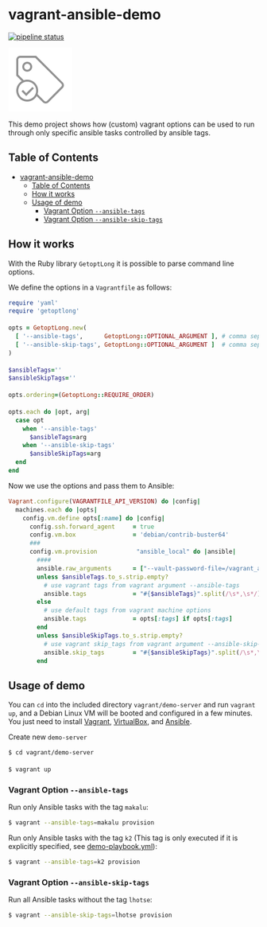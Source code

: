 # vagrant-ansible-demo

[![pipeline status](https://gitlab.com/malfter/vagrant-ansible-demo/badges/master/pipeline.svg)](https://gitlab.com/malfter/vagrant-ansible-demo/-/commits/master)

![Logo](./logo.png)

This demo project shows how (custom) vagrant options can be used to run through only specific ansible tasks controlled by ansible tags.

## Table of Contents

- [vagrant-ansible-demo](#vagrant-ansible-demo)
  - [Table of Contents](#table-of-contents)
  - [How it works](#how-it-works)
  - [Usage of demo](#usage-of-demo)
    - [Vagrant Option `--ansible-tags`](#vagrant-option---ansible-tags)
    - [Vagrant Option `--ansible-skip-tags`](#vagrant-option---ansible-skip-tags)

## How it works

With the Ruby library `GetoptLong` it is possible to parse command line options.

We define the options in a `Vagrantfile` as follows:

```ruby
require 'yaml'
require 'getoptlong'

opts = GetoptLong.new(
  [ '--ansible-tags',      GetoptLong::OPTIONAL_ARGUMENT ], # comma separated string, e.g. "--ansible-tags='base,java'"
  [ '--ansible-skip-tags', GetoptLong::OPTIONAL_ARGUMENT ]  # comma separated string, e.g. "--ansible-skip-tags='java'"
)

$ansibleTags=''
$ansibleSkipTags=''

opts.ordering=(GetoptLong::REQUIRE_ORDER)

opts.each do |opt, arg|
  case opt
    when '--ansible-tags'
      $ansibleTags=arg
    when '--ansible-skip-tags'
      $ansibleSkipTags=arg
  end
end
```

Now we use the options and pass them to Ansible:

```ruby
Vagrant.configure(VAGRANTFILE_API_VERSION) do |config|
  machines.each do |opts|
    config.vm.define opts[:name] do |config|
      config.ssh.forward_agent     = true
      config.vm.box                = 'debian/contrib-buster64'
      ###
      config.vm.provision           "ansible_local" do |ansible|
        ####
        ansible.raw_arguments      = ["--vault-password-file=/vagrant_ansible/.ansible_vault_pass_file", "--connection=local"]
        unless $ansibleTags.to_s.strip.empty?
          # use vagrant tags from vagrant argument --ansible-tags
          ansible.tags             = "#{$ansibleTags}".split(/\s*,\s*/)
        else
          # use default tags from vagrant machine options
          ansible.tags             = opts[:tags] if opts[:tags]
        end
        unless $ansibleSkipTags.to_s.strip.empty?
          # use vagrant skip_tags from vagrant argument --ansible-skip-tags
          ansible.skip_tags        = "#{$ansibleSkipTags}".split(/\s*,\s*/)
        end
```

## Usage of demo

You can `cd` into the included directory `vagrant/demo-server` and run `vagrant up`, and a Debian Linux VM will be booted and configured in a few minutes. You just need to install [Vagrant](https://www.vagrantup.com/), [VirtualBox](https://www.virtualbox.org/), and [Ansible](https://www.ansible.com/).

Create new `demo-server`
```bash
$ cd vagrant/demo-server

$ vagrant up
```

### Vagrant Option `--ansible-tags`

Run only Ansible tasks with the tag `makalu`:
```bash
$ vagrant --ansible-tags=makalu provision
```

Run only Ansible tasks with the tag `k2` (This tag is only executed if it is explicitly specified, see [demo-playbook.yml](./ansible/demo_playbook.yml)):
```bash
$ vagrant --ansible-tags=k2 provision
```

### Vagrant Option `--ansible-skip-tags`

Run all Ansible tasks without the tag `lhotse`:
```bash
$ vagrant --ansible-skip-tags=lhotse provision
```
